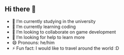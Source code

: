 ## Hi there 👋
- 🔭 I’m currently studying in the university 
- 🌱 I’m currently learning coding
- 👯 I’m looking to collaborate on game development
- 🤔 I’m looking for help to learn more
- 😄 Pronouns: he/him
- ⚡ Fun fact: I would like to travel around the world :D
<!--
**up220858/up220858** is a ✨ _special_ ✨ repository because its `README.md` (this file) appears on your GitHub profile.

Here are some ideas to get you started:
-->
